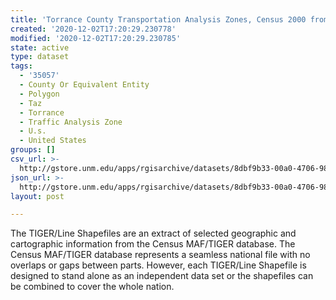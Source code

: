 ```yaml
---
title: 'Torrance County Transportation Analysis Zones, Census 2000 from TIGER 2008'
created: '2020-12-02T17:20:29.230778'
modified: '2020-12-02T17:20:29.230785'
state: active
type: dataset
tags:
  - '35057'
  - County Or Equivalent Entity
  - Polygon
  - Taz
  - Torrance
  - Traffic Analysis Zone
  - U.s.
  - United States
groups: []
csv_url: >-
  http://gstore.unm.edu/apps/rgisarchive/datasets/8dbf9b33-00a0-4706-980c-7f85e5979cea/tl_2008_35057_taz00.derived.csv
json_url: >-
  http://gstore.unm.edu/apps/rgisarchive/datasets/8dbf9b33-00a0-4706-980c-7f85e5979cea/tl_2008_35057_taz00.derived.json
layout: post

---
```

The TIGER/Line Shapefiles are an extract of selected geographic and cartographic information from the Census MAF/TIGER database.  The Census MAF/TIGER database represents a seamless national file with no overlaps or gaps between parts.  However, each TIGER/Line Shapefile is designed to stand alone as an independent data set or the shapefiles can be combined to cover the whole nation.
